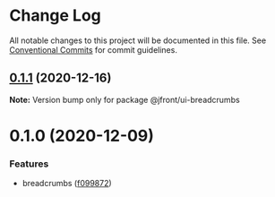 # Change Log

All notable changes to this project will be documented in this file.
See [Conventional Commits](https://conventionalcommits.org) for commit guidelines.

## [0.1.1](https://github.com/Jepria/jfront-ui/compare/@jfront/ui-breadcrumbs@0.1.0...@jfront/ui-breadcrumbs@0.1.1) (2020-12-16)

**Note:** Version bump only for package @jfront/ui-breadcrumbs





# 0.1.0 (2020-12-09)


### Features

* breadcrumbs ([f099872](https://github.com/Jepria/jfront-ui/commit/f099872bc9b49152546b69dc4e4c851c3379179c))

